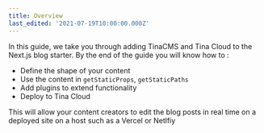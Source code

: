 ```yaml
---
title: Overview
last_edited: '2021-07-19T10:00:00.000Z'
---
```


In this guide, we take you through adding TinaCMS and Tina Cloud to the Next.js blog starter. By the end of the guide you will know how to : 

- Define the shape of your content
- Use the content in `getStaticProps`, `getStaticPaths`
- Add plugins to extend functionality
- Deploy to Tina Cloud

This will allow your content creators to edit the blog posts in real time on a deployed site on a host such as a Vercel or Netlfiy
